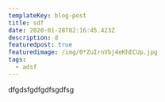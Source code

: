 ```yaml
---
templateKey: blog-post
title: sdf
date: 2020-01-28T02:16:45.423Z
description: d
featuredpost: true
featuredimage: /img/0*ZuIrnVbj4eKhECUp.jpg
tags:
  - adsf
---
```

dfgdsfgdfgdfsgdfsg
